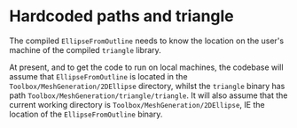 # Hardcoded paths and triangle

The compiled `EllipseFromOutline` needs to know the location on the user's machine of the compiled `triangle` library.

At present, and to get the code to run on local machines, the codebase will assume that `EllipseFromOutline` is located in the `Toolbox/MeshGeneration/2DEllipse` directory, whilst the `triangle` binary has path `Toolbox/MeshGeneration/triangle/triangle`. It will also assume that the current working directory is `Toolbox/MeshGeneration/2DEllipse`, IE the location of the `EllipseFromOutline` binary.